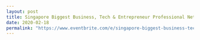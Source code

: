 ```yaml
---
layout: post
title: Singapore Biggest Business, Tech & Entrepreneur Professional Network Soiree 
date: 2020-02-18
permalink: "https://www.eventbrite.com/e/singapore-biggest-business-tech-entrepreneur-professional-networking-soriee-tickets-74784397145"
---
```

